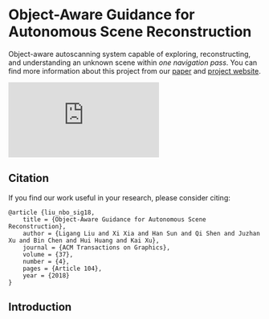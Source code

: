 # Object-Aware Guidance for Autonomous Scene Reconstruction
Object-aware autoscanning system capable of exploring, reconstructing, and understanding an unknown scene within *one navigation pass*. You can find more information about this project from our [paper](http://kevinkaixu.net/papers/liu_sig18_nbo.pdf) and [project website](http://kevinkaixu.net/projects/nbo.html).

![scanning example](https://github.com/againxx/nbo-autoscanning/blob/master/doc/teaser.pdf)

## Citation
If you find our work useful in your research, please consider citing:
```
@article {liu_nbo_sig18,
    title = {Object-Aware Guidance for Autonomous Scene Reconstruction},
    author = {Ligang Liu and Xi Xia and Han Sun and Qi Shen and Juzhan Xu and Bin Chen and Hui Huang and Kai Xu},
    journal = {ACM Transactions on Graphics},
    volume = {37},
    number = {4},
    pages = {Article 104},
    year = {2018}
}
```

## Introduction
